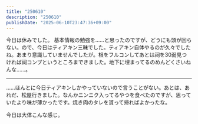 ```yaml
---
title: "250610"
description: "250610"
publishDate: "2025-06-10T23:47:36+09:00"
---
```

今日は休みでした。
基本情報の勉強を……と思ったのですが、どうにも頭が回らない。ので、今日はティアキン三昧でした。ティアキン自体やるのが久々でしたね。あまり意識していませんでしたが。根をフルコンしてあとは祠を30弱見つければ祠コンプというところまできました。地下に埋まってるのめんどくさいねんな……。

---

……ほんとに今日ティアキンしかやっていないので言うことがない。あとは、あれだ、松屋行きました。なんかニンニク入ってるやつを食べたのですが、思っていたより味が薄かったです。焼き肉のタレを貰って帰ればよかったな。

今日は大体こんな感じ。